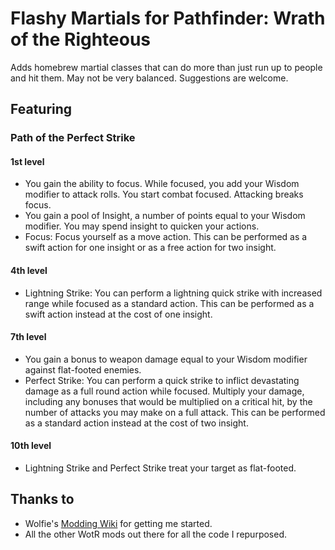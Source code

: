 # Flashy Martials for Pathfinder: Wrath of the Righteous 

Adds homebrew martial classes that can do more than just run up to people and hit them. May not be very balanced. Suggestions are welcome.   

## Featuring

### Path of the Perfect Strike

#### 1st level 
- You gain the ability to focus. While focused, you add your Wisdom modifier to attack rolls. You start combat focused. Attacking breaks focus.
- You gain a pool of Insight, a number of points equal to your Wisdom modifier. You may spend insight to quicken your actions.
- Focus: Focus yourself as a move action. This can be performed as a swift action for one insight or as a free action for two insight.

#### 4th level
- Lightning Strike: You can perform a lightning quick strike with increased range while focused as a standard action. This can be performed as a swift action instead at the cost of one insight.

#### 7th level
- You gain a bonus to weapon damage equal to your Wisdom modifier against flat-footed enemies.
- Perfect Strike: You can perform a quick strike to inflict devastating damage as a full round action while focused. Multiply your damage, including any bonuses that would be multiplied on a critical hit, by the number of attacks you may make on a full attack. This can be performed as a standard action instead at the cost of two insight.

#### 10th level
- Lightning Strike and Perfect Strike treat your target as flat-footed.

## Thanks to  
-   Wolfie's [Modding Wiki](https://github.com/WittleWolfie/OwlcatModdingWiki/wiki) for getting me started.
-   All the other WotR mods out there for all the code I repurposed.
